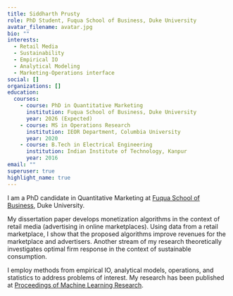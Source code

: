 ```yaml
---
title: Siddharth Prusty
role: PhD Student, Fuqua School of Business, Duke University
avatar_filename: avatar.jpg
bio: ""
interests:
  - Retail Media
  - Sustainability
  - Empirical IO
  - Analytical Modeling
  - Marketing-Operations interface
social: []
organizations: []
education:
  courses:
    - course: PhD in Quantitative Marketing
      institution: Fuqua School of Business, Duke University
      year: 2026 (Expected)
    - course: MS in Operations Research
      institution: IEOR Department, Columbia University
      year: 2020
    - course: B.Tech in Electrical Engineering
      institution: Indian Institute of Technology, Kanpur
      year: 2016
email: ""
superuser: true
highlight_name: true
---
```

I am a PhD candidate in Quantitative Marketing at [Fuqua School of Business](https://www.fuqua.duke.edu/), Duke University. 

My dissertation paper develops monetization algorithms in the context of retail media (advertising in online marketplaces). Using data from a retail marketplace, I show that the proposed algorithms improve revenues for the marketplace and advertisers. Another stream of my research theoretically investigates optimal firm response in the context of sustainable consumption. 

I employ methods from empirical IO, analytical models, operations, and statistics to address problems of interest. My research has been published at [Proceedings of Machine Learning Research](http://proceedings.mlr.press/v108/li20b.html). 
